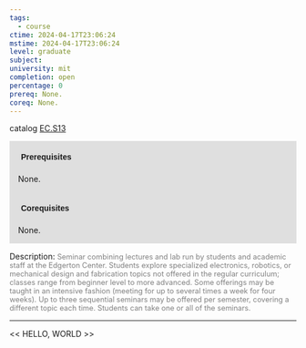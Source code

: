 ```yaml
---
tags:
  - course
ctime: 2024-04-17T23:06:24
mstime: 2024-04-17T23:06:24
level: graduate
subject: 
university: mit
completion: open
percentage: 0
prereq: None.
coreq: None.
---
```


catalog [EC.S13](http://student.mit.edu/catalog/mECa.html#EC.S13)

<span style="display: block; padding: 15px; background-color: rgb(100, 100, 100, 0.2);"><font id="m_prereq3899_0" style="display: block; font-family: Arial, sans-serif; font-weight: bold; padding: 5px">Prerequisites</font><br><span id="prereq3899_0">None.</span></span>
<span style="display: block; padding: 15px; background-color: rgb(100, 100, 100, 0.2);"><font id="m_coreq3899_0" style="display: block; font-family: Arial, sans-serif; font-weight: bold; padding: 5px">Corequisites</font><br><span id="coreq3899_0">None.</span></span>

<font style="">Description:</font>
<font style="color: grey; font-size: 0.8rem;">Seminar combining lectures and lab run by students and academic staff at the Edgerton Center. Students explore specialized electronics, robotics, or mechanical design and fabrication topics not offered in the regular curriculum; classes range from beginner level to more advanced. Some offerings may be taught in an intensive fashion (meeting for up to several times a week for four weeks). Up to three sequential seminars may be offered per semester, covering a different topic each time. Students can take one or all of the seminars.</font>



---

<< HELLO, WORLD >>
